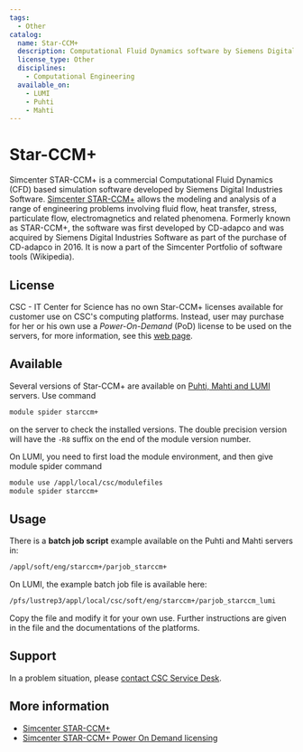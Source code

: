 ```yaml
---
tags:
  - Other
catalog:
  name: Star-CCM+
  description: Computational Fluid Dynamics software by Siemens Digital Industries Software
  license_type: Other
  disciplines:
    - Computational Engineering
  available_on:
    - LUMI
    - Puhti
    - Mahti
---
```


# Star-CCM+

Simcenter STAR-CCM+ is a commercial Computational Fluid Dynamics (CFD) based simulation software developed by Siemens Digital Industries Software. [Simcenter STAR-CCM+](https://www.plm.automation.siemens.com/global/en/products/simcenter/STAR-CCM.html) allows the modeling and analysis of a range of engineering problems involving fluid flow, heat transfer, stress, particulate flow, electromagnetics and related phenomena. Formerly known as STAR-CCM+, the software was first developed by CD-adapco and was acquired by Siemens Digital Industries Software as part of the purchase of CD-adapco in 2016. It is now a part of the Simcenter Portfolio of software tools (Wikipedia).

## License

CSC - IT Center for Science has no own Star-CCM+ licenses available for customer use on CSC's computing platforms.  Instead, user may purchase for her or his own use a *Power-On-Demand* (PoD) license to be used on the servers, for more information, see this [web page](https://community.sw.siemens.com/s/question/0D54O000061xpm2SAA/simcenter-starccm-licensing-options-and-setup-installation-and-troubleshooting).

## Available

Several versions of Star-CCM+ are available on [Puhti, Mahti and LUMI](../computing/available-systems.md) servers. Use command

```bash
module spider starccm+
```

on the server to check the installed versions. The double precision version will have the `-R8` suffix on the end of the module version number.

On LUMI, you need to first load the module environment, and then give module spider command

```bash
module use /appl/local/csc/modulefiles
module spider starccm+
```

## Usage

There is a **batch job script** example available on the Puhti and Mahti servers in:

```bash
/appl/soft/eng/starccm+/parjob_starccm+
```

On LUMI, the example batch job file is available here:

```bash
/pfs/lustrep3/appl/local/csc/soft/eng/starccm+/parjob_starccm_lumi
```

Copy the file and modify it for your own use. Further instructions are given in the file and the documentations of the platforms.

## Support

In a problem situation, please [contact CSC Service Desk](../support/contact.md).

## More information

* [Simcenter STAR-CCM+](https://www.plm.automation.siemens.com/global/en/products/simcenter/STAR-CCM.html)
* [Simcenter STAR-CCM+ Power On Demand licensing](https://community.sw.siemens.com/s/question/0D54O000061xpm2SAA/simcenter-starccm-licensing-options-and-setup-installation-and-troubleshooting)
